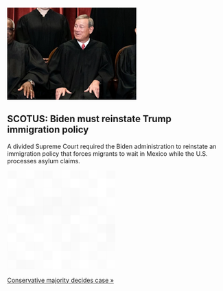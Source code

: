 
![SCOTUS: Biden must reinstate Trump immigration policy](./20210825055847.png)
## SCOTUS: Biden must reinstate Trump immigration policy

A divided Supreme Court required the Biden administration to reinstate an immigration policy that forces migrants to wait in Mexico while the U.S. processes asylum claims.

![pic](../square_bg.png)

[Conservative majority decides case »](https://www.yahoo.com/news/supreme-court-rules-biden-may-235758758.html)

